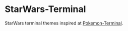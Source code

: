 # StarWars-Terminal

StarWars terminal themes inspired at [Pokemon-Terminal](https://github.com/LazoCoder/Pokemon-Terminal).
